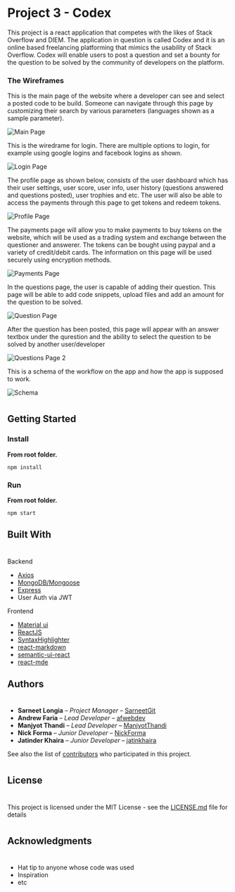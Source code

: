 # Project 3 - Codex

This project is a react application that competes with the likes of Stack Overflow and DIEM. The application in question is called Codex and it is an online based freelancing platforming that mimics the usability of Stack Overflow. Codex will enable users to post a question and set a bounty for the question to be solved by the community of developers on the platform.

### **The Wireframes**

This is the main page of the website where a developer can see and select a posted code to be build. Someone can navigate through this page by customizing their search by various parameters (languages shown as a sample parameter).

![Main Page](client/public/image/wireframeQpage.png?raw=true "Main Page")

This is the wiredrame for login. There are multiple options to login, for example using google logins and facebook logins as shown.

![Login Page](client/public/image/login.png?raw=true "Title")

The profile page as shown below, consists of the user dashboard which has their user settings, user score, user info, user history (questions answered and questions posted), user trophies and etc. The user will also be able to access the payments through this page to get tokens and redeem tokens.

![Profile Page](client/public/image/profile.png?raw=true "Profile Page")

The payments page will allow you to make payments to buy tokens on the website, which will be used as a trading system and exchange between the questioner and answerer. The tokens can be bought using paypal and a variety of credit/debit cards. The information on this page will be used securely using encryption methods.

![Payments Page](client/public/image/payment.png?raw=true "Title")

In the questions page, the user is capable of adding their question. This page will be able to add code snippets, upload files and add an amount for the question to be solved.

![Question Page](client/public/image/image.png?raw=true "Title")

After the question has been posted, this page will appear with an answer textbox under the qurestion and the ability to select the question to be solved by another user/developer

![Questions Page 2](client/public/image/balsmiq1.png?raw=true "Title")

This is a schema of the workflow on the app and how the app is supposed to work.

![Schema](client/public/image/schema.jpg?raw=true "Title")

#

## **Getting Started**

### Install

**From root folder.**

    npm install

### **Run**

**From root folder.**

    npm start

## **Built With**

#

Backend

- [Axios](https://www.npmjs.com/package/axios)
- [MongoDB/Mongoose](https://www.npmjs.com/package/mongoose)
- [Express](https://www.npmjs.com/package/express)
- User Auth via JWT

Frontend

- [Material ui](https://www.npmjs.com/package/@material-ui/core)
- [ReactJS](https://www.npmjs.com/package/react)
- [SyntaxHighlighter](https://www.npmjs.com/package/react-syntax-highlighter)
- [react-markdown](https://www.npmjs.com/package/react-markdown)
- [semantic-ui-react](https://www.npmjs.com/package/semantic-ui-react)
- [react-mde](https://www.npmjs.com/package/react-mde)

## **Authors**

#

- **Sarneet Longia** – _Project Manager_ – [SarneetGit](https://github.com/SarneetGit)
- **Andrew Faria** – _Lead Developer_ – [afwebdev](https://github.com/afwebdev)
- **Manjyot Thandi** – _Lead Developer_ – [ManjyotThandi](https://github.com/ManjyotThandi)
- **Nick Forma** – _Junior Developer_ – [NickForma](https://github.com/NickForma)
- **Jatinder Khaira** – _Junior Developer_ – [jatinkhaira](https://github.com/jatinkhaira)

See also the list of [contributors](https://github.com/afwebdev/project3/graphs/contributors) who participated in this project.

#

## **License**

#

This project is licensed under the MIT License - see the [LICENSE.md](https://gist.github.com/PurpleBooth/LICENSE.md) file for details

#

## **Acknowledgments**

#

- Hat tip to anyone whose code was used
- Inspiration
- etc
